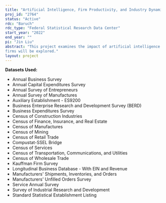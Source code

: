 ```yaml
---
title: "Artificial Intelligence, Firm Productivity, and Industry Dynamics"
proj_id: "2764"
status: "Active"
rdc: "Baruch"
rdc_type: "Federal Statistical Research Data Center"
start_year: "2022"
end_year: ""
pi: "Jin Liu"
abstract: "This project examines the impact of artificial intelligence (AI) technologies on individual firms and market structure. The researchers will develop firm-level measures of AI intensity using self-provided job posting data and the Census Bureau's Annual Business Survey, to determine the effect of AI on firm occupation composition and performance. We investigate the factors that influence firm AI adoption decisions, as well as the forces that shape AI's impact on overall market concentration. Among the forces at work are fixed adoption costs, economies of scale, and data feedback loops. Additionally, the distributive effects of AI across different types of
firms will be explored."
layout: project
---
```


**Datasets Used:**

  - Annual Business Survey 
  - Annual Capital Expenditures Survey 
  - Annual Survey of Entrepreneurs 
  - Annual Survey of Manufactures 
  - Auxiliary Establishment - ES9200 
  - Business Enterprise Research and Development Survey (BERD) 
  - Business Expenditures Survey 
  - Census of Construction Industries 
  - Census of Finance, Insurance, and Real Estate 
  - Census of Manufactures 
  - Census of Mining 
  - Census of Retail Trade 
  - Compustat-SSEL Bridge 
  - Census of Services 
  - Census of Transportation, Communications, and Utilities 
  - Census of Wholesale Trade 
  - Kauffman Firm Survey 
  - Longitudinal Business Database - With EIN and Revenue 
  - Manufacturers' Shipments, Inventories, and Orders 
  - Manufacturers' Unfilled Orders Survey 
  - Service Annual Survey 
  - Survey of Industrial Research and Development 
  - Standard Statistical Establishment Listing 


